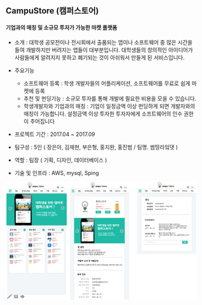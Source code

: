 ## CampuStore (캠퍼스토어)
#### 기업과의 매칭 및 소규모 투자가 가능한 마켓 플랫폼
- 소개 : 대학생 공모전이나 전시회에서 출품되는 앱이나 소프트웨어 중 많은 시간을 들여 개발하지만 버려지는 앱들이 대부분입니다.
 대학생들의 창의적인 아이디어가 사람들에게 알려지지 못하고 폐기되는 것이 아쉬워서 만들게 된 서비스입니다.  
 
- 주요기능
  - 소프트웨어 등록 : 학생 개발자들의 어플리케이션, 소프트웨어를 무료로 쉽게 마켓에 등록     
  - 추천 및 펀딩기능 : 소규모 투자를 통해 개발에 필요한 비용을 모을 수 있습니다. 
  - 학생개발자와 기업과의 매칭
      : 기업이 일정금액 이상 펀딩하게 되면 개발자와의 매칭이 가능합니다.
        설정금액 이상 투자한 투자자에게 소프트웨어의 인수 권한이 주어집니다
   
- 프로젝트 기간 : 2017.04 ~ 2017.09
- 팀구성 : 5인 ( 장은아, 김재현, 부은형, 홍지완, 홍진범 / 팀명. 썸띵라잌댓 )
- 역할 : 팀장 ( 기획, 디자인, 데이터베이스 )
- 기술 및 인프라 : AWS, mysql, Sping

![main](./img/main.png)

